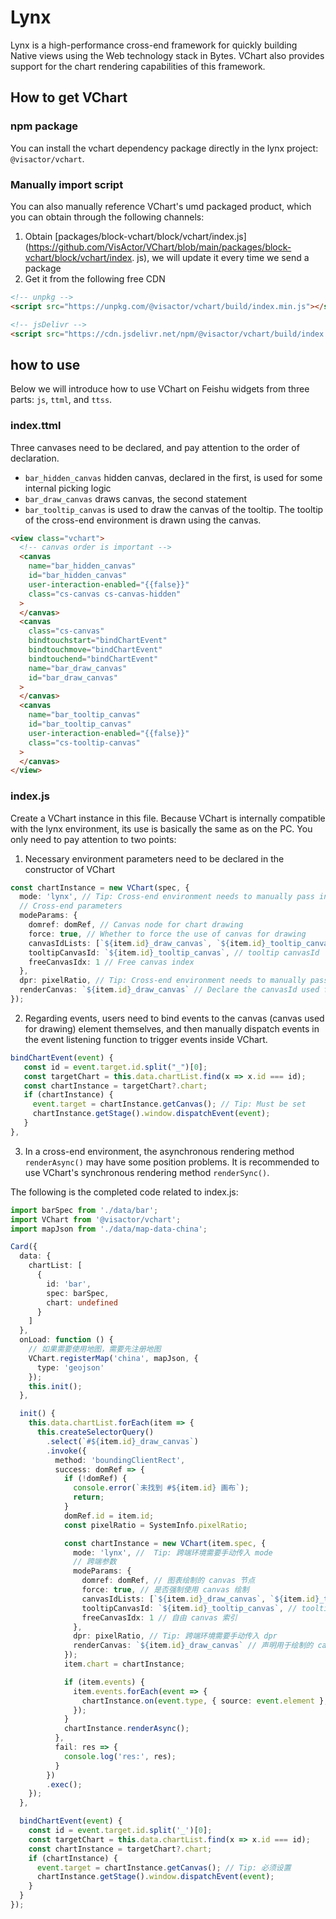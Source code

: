# Lynx

Lynx is a high-performance cross-end framework for quickly building Native views using the Web technology stack in Bytes. VChart also provides support for the chart rendering capabilities of this framework.

## How to get VChart

### npm package

You can install the vchart dependency package directly in the lynx project: `@visactor/vchart`.

### Manually import script

You can also manually reference VChart's umd packaged product, which you can obtain through the following channels:

1. Obtain [packages/block-vchart/block/vchart/index.js](https://github.com/VisActor/VChart/blob/main/packages/block-vchart/block/vchart/index. js), we will update it every time we send a package
2. Get it from the following free CDN

```html
<!-- unpkg -->
<script src="https://unpkg.com/@visactor/vchart/build/index.min.js"></script>

<!-- jsDelivr -->
<script src="https://cdn.jsdelivr.net/npm/@visactor/vchart/build/index.min.js"></script>
```

## how to use

Below we will introduce how to use VChart on Feishu widgets from three parts: `js`, `ttml`, and `ttss`.

### index.ttml

Three canvases need to be declared, and pay attention to the order of declaration.

- `bar_hidden_canvas` hidden canvas, declared in the first, is used for some internal picking logic
- `bar_draw_canvas` draws canvas, the second statement
- `bar_tooltip_canvas` is used to draw the canvas of the tooltip. The tooltip of the cross-end environment is drawn using the canvas.

```html
<view class="vchart">
  <!-- canvas order is important -->
  <canvas
    name="bar_hidden_canvas"
    id="bar_hidden_canvas"
    user-interaction-enabled="{{false}}"
    class="cs-canvas cs-canvas-hidden"
  >
  </canvas>
  <canvas
    class="cs-canvas"
    bindtouchstart="bindChartEvent"
    bindtouchmove="bindChartEvent"
    bindtouchend="bindChartEvent"
    name="bar_draw_canvas"
    id="bar_draw_canvas"
  >
  </canvas>
  <canvas
    name="bar_tooltip_canvas"
    id="bar_tooltip_canvas"
    user-interaction-enabled="{{false}}"
    class="cs-tooltip-canvas"
  >
  </canvas>
</view>
```

### index.js

Create a VChart instance in this file. Because VChart is internally compatible with the lynx environment, its use is basically the same as on the PC. You only need to pay attention to two points:

1. Necessary environment parameters need to be declared in the constructor of VChart

```ts
const chartInstance = new VChart(spec, {
  mode: 'lynx', // Tip: Cross-end environment needs to manually pass in mode
  // Cross-end parameters
  modeParams: {
    domref: domRef, // Canvas node for chart drawing
    force: true, // Whether to force the use of canvas for drawing
    canvasIdLists: [`${item.id}_draw_canvas`, `${item.id}_tooltip_canvas`, `${item.id}_hidden_canvas`], // canvasId list
    tooltipCanvasId: `${item.id}_tooltip_canvas`, // tooltip canvasId
    freeCanvasIdx: 1 // Free canvas index
  },
  dpr: pixelRatio, // Tip: Cross-end environment needs to manually pass in dpr
  renderCanvas: `${item.id}_draw_canvas` // Declare the canvasId used for drawing
});
```

2. Regarding events, users need to bind events to the canvas (canvas used for drawing) element themselves, and then manually dispatch events in the event listening function to trigger events inside VChart.

```ts
bindChartEvent(event) {
   const id = event.target.id.split("_")[0];
   const targetChart = this.data.chartList.find(x => x.id === id);
   const chartInstance = targetChart?.chart;
   if (chartInstance) {
     event.target = chartInstance.getCanvas(); // Tip: Must be set
     chartInstance.getStage().window.dispatchEvent(event);
   }
},
```

3. In a cross-end environment, the asynchronous rendering method `renderAsync()` may have some position problems. It is recommended to use VChart's synchronous rendering method `renderSync()`.

The following is the completed code related to index.js:

```ts
import barSpec from './data/bar';
import VChart from '@visactor/vchart';
import mapJson from './data/map-data-china';

Card({
  data: {
    chartList: [
      {
        id: 'bar',
        spec: barSpec,
        chart: undefined
      }
    ]
  },
  onLoad: function () {
    // 如果需要使用地图，需要先注册地图
    VChart.registerMap('china', mapJson, {
      type: 'geojson'
    });
    this.init();
  },

  init() {
    this.data.chartList.forEach(item => {
      this.createSelectorQuery()
        .select(`#${item.id}_draw_canvas`)
        .invoke({
          method: 'boundingClientRect',
          success: domRef => {
            if (!domRef) {
              console.error(`未找到 #${item.id} 画布`);
              return;
            }
            domRef.id = item.id;
            const pixelRatio = SystemInfo.pixelRatio;

            const chartInstance = new VChart(item.spec, {
              mode: 'lynx', //  Tip: 跨端环境需要手动传入 mode
              // 跨端参数
              modeParams: {
                domref: domRef, // 图表绘制的 canvas 节点
                force: true, // 是否强制使用 canvas 绘制
                canvasIdLists: [`${item.id}_draw_canvas`, `${item.id}_tooltip_canvas`, `${item.id}_hidden_canvas`], // canvasId 列表
                tooltipCanvasId: `${item.id}_tooltip_canvas`, // tooltip canvasId
                freeCanvasIdx: 1 // 自由 canvas 索引
              },
              dpr: pixelRatio, // Tip: 跨端环境需要手动传入 dpr
              renderCanvas: `${item.id}_draw_canvas` // 声明用于绘制的 canvasId
            });
            item.chart = chartInstance;

            if (item.events) {
              item.events.forEach(event => {
                chartInstance.on(event.type, { source: event.element }, event.handler);
              });
            }
            chartInstance.renderAsync();
          },
          fail: res => {
            console.log('res:', res);
          }
        })
        .exec();
    });
  },

  bindChartEvent(event) {
    const id = event.target.id.split('_')[0];
    const targetChart = this.data.chartList.find(x => x.id === id);
    const chartInstance = targetChart?.chart;
    if (chartInstance) {
      event.target = chartInstance.getCanvas(); // Tip: 必须设置
      chartInstance.getStage().window.dispatchEvent(event);
    }
  }
});
```
